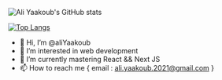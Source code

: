 ![Ali Yaakoub's GitHub stats](https://github-readme-stats.vercel.app/api?username=aliYaakoub&show_icons=true&count_private=true&hide=stars&theme=dark)

[![Top Langs](https://github-readme-stats.vercel.app/api/top-langs/?username=aliYaakoub&layout=compact&theme=dark)](https://github.com/anuraghazra/github-readme-stats)

- 👋 Hi, I’m @aliYaakoub
- 👀 I’m interested in web development
- 🌱 I’m currently mastering React && Next JS
- 📫 How to reach me {
  email : ali.yaakoub.2021@gmail.com
}

<!---
aliYaakoub/aliYaakoub is a ✨ special ✨ repository because its `README.md` (this file) appears on your GitHub profile.
You can click the Preview link to take a look at your changes.
--->

